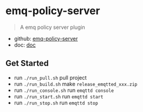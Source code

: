 # emq-policy-server
> A emq policy server plugin

* github: [emq-policy-server](https://github.com/whoopschat/emq-policy-server)
* doc: [doc](https://raw.githubusercontent.com/whoopschat/emq-policy-server/master/DOC.md)

## Get Started
* run `./run_pull.sh` pull project
* run `./run_build.sh` make `release_emqtted_xxx.zip`
* run `./run_console.sh` run `emqttd console`
* run `./run_start.sh` run `emqttd start`
* run `./run_stop.sh` run `emqttd stop`
